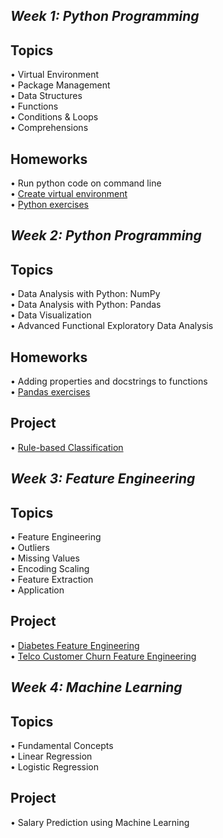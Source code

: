 
## *Week 1: Python Programming*

## **Topics**

• Virtual Environment <br/>
• Package Management <br/>
• Data Structures <br/>
• Functions <br/>
• Conditions & Loops <br/>
• Comprehensions <br/>
## Homeworks
• Run python code on command line <br/>
• [Create virtual environment](https://github.com/emirakdemir/Miuul-Machine-Learning-Bootcamp/blob/main/1-Python%20for%20Data%20Science/VirtualEnvironment.py) <br/>
• [Python exercises](https://github.com/emirakdemir/Miuul-Machine-Learning-Bootcamp/blob/main/1-Python%20for%20Data%20Science/assignment.py)


## *Week 2: Python Programming*

## **Topics**
• Data Analysis with Python: NumPy <br/>
• Data Analysis with Python: Pandas <br/>
• Data Visualization <br/>
• Advanced Functional Exploratory Data Analysis <br/>
## Homeworks
• Adding properties and docstrings to functions<br/>
• [Pandas exercises](https://github.com/emirakdemir/Miuul-Machine-Learning-Bootcamp/blob/main/2-%20Data%20Analysis%20With%20Python/pandasPractices.py)

## Project 
• [Rule-based Classification](https://github.com/emirakdemir/Miuul-Machine-Learning-Bootcamp/blob/main/2-%20Data%20Analysis%20With%20Python/Kural%20Tabanl%C4%B1%20S%C4%B1n%C4%B1fland%C4%B1rma%20ile%20Potansiyel%20M%C3%BC%C5%9Fteri%20Getirisi%20Hesaplama/ktsipmgh.py)


## *Week 3: Feature Engineering*

## **Topics**
• Feature Engineering <br/>
• Outliers <br/>
• Missing Values <br/>
• Encoding Scaling <br/>
• Feature Extraction <br/>
• Application <br/>

## Project
• [Diabetes Feature Engineering](https://github.com/emirakdemir/diabetesAnalysis/blob/main/diabetesAnalysis.ipynb)<br/>
• [Telco Customer Churn Feature Engineering](https://github.com/emirakdemir/Telco-Customer-Churn-Feature-Engineering/blob/main/tccfe.ipynb)


## *Week 4: Machine Learning*

## **Topics**
• Fundamental Concepts <br/>
• Linear Regression <br/>
• Logistic Regression <br/>

## Project
• Salary Prediction using Machine Learning
